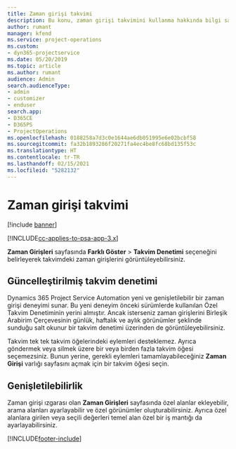 ```yaml
---
title: Zaman girişi takvimi
description: Bu konu, zaman girişi takvimini kullanma hakkında bilgi sağlar.
author: rumant
manager: kfend
ms.service: project-operations
ms.custom:
- dyn365-projectservice
ms.date: 05/20/2019
ms.topic: article
ms.author: rumant
audience: Admin
search.audienceType:
- admin
- customizer
- enduser
search.app:
- D365CE
- D365PS
- ProjectOperations
ms.openlocfilehash: 0188258a7d3c0e1644ae6db051995e6e02bcbf58
ms.sourcegitcommit: fa32b1893286f20271fa4ec4be8fc68bd135f53c
ms.translationtype: HT
ms.contentlocale: tr-TR
ms.lasthandoff: 02/15/2021
ms.locfileid: "5282132"
---
```

# <a name="time-entry-calendar"></a>Zaman girişi takvimi

[!include [banner](../includes/psa-now-project-operations.md)]

[!INCLUDE[cc-applies-to-psa-app-3.x](../includes/cc-applies-to-psa-app-3x.md)]

**Zaman Girişleri** sayfasında **Farklı Göster** \> **Takvim Denetimi** seçeneğini belirleyerek takvimdeki zaman girişlerini görüntüleyebilirsiniz.

## <a name="updated-calendar-control"></a>Güncelleştirilmiş takvim denetimi

Dynamics 365 Project Service Automation yeni ve genişletilebilir bir zaman girişi deneyimi sunar. Bu yeni deneyim önceki sürümlerde kullanılan Özel Takvim Denetiminin yerini almıştır. Ancak isterseniz zaman girişlerini Birleşik Arabirim Çerçevesinin günlük, haftalık ve aylık görünümler şeklinde sunduğu salt okunur bir takvim denetimi üzerinden de görüntüleyebilirsiniz.

Takvim tek tek takvim öğelerindeki eylemleri desteklemez. Ayrıca göndermek veya silmek üzere bir veya birden fazla takvim öğesi seçemezsiniz. Bunun yerine, gerekli eylemleri tamamlayabileceğiniz **Zaman Girişi** varlığı sayfasını açmak için bir takvim öğesi seçin.

## <a name="extensibility"></a>Genişletilebilirlik

Zaman girişi ızgarası olan **Zaman Girişleri** sayfasında özel alanlar ekleyebilir, arama alanları ayarlayabilir ve özel görünümler oluşturabilirsiniz. Ayrıca özel alanlara girilen veya seçili değerleri temel alan özel bir iş mantığı da ayarlayabilirsiniz.


[!INCLUDE[footer-include](../includes/footer-banner.md)]